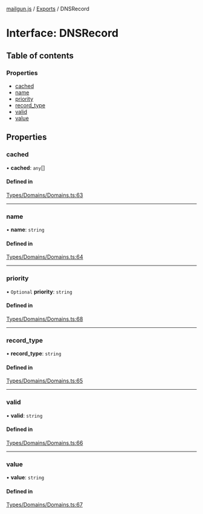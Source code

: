 [mailgun.js](../README.md) / [Exports](../modules.md) / DNSRecord

# Interface: DNSRecord

## Table of contents

### Properties

- [cached](DNSRecord.md#cached)
- [name](DNSRecord.md#name)
- [priority](DNSRecord.md#priority)
- [record\_type](DNSRecord.md#record_type)
- [valid](DNSRecord.md#valid)
- [value](DNSRecord.md#value)

## Properties

### cached

• **cached**: `any`[]

#### Defined in

[Types/Domains/Domains.ts:63](https://github.com/mailgun/mailgun.js/blob/c2f73b1/lib/Types/Domains/Domains.ts#L63)

___

### name

• **name**: `string`

#### Defined in

[Types/Domains/Domains.ts:64](https://github.com/mailgun/mailgun.js/blob/c2f73b1/lib/Types/Domains/Domains.ts#L64)

___

### priority

• `Optional` **priority**: `string`

#### Defined in

[Types/Domains/Domains.ts:68](https://github.com/mailgun/mailgun.js/blob/c2f73b1/lib/Types/Domains/Domains.ts#L68)

___

### record\_type

• **record\_type**: `string`

#### Defined in

[Types/Domains/Domains.ts:65](https://github.com/mailgun/mailgun.js/blob/c2f73b1/lib/Types/Domains/Domains.ts#L65)

___

### valid

• **valid**: `string`

#### Defined in

[Types/Domains/Domains.ts:66](https://github.com/mailgun/mailgun.js/blob/c2f73b1/lib/Types/Domains/Domains.ts#L66)

___

### value

• **value**: `string`

#### Defined in

[Types/Domains/Domains.ts:67](https://github.com/mailgun/mailgun.js/blob/c2f73b1/lib/Types/Domains/Domains.ts#L67)
